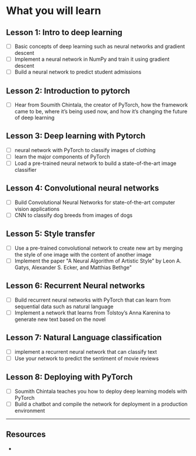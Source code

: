 # What you will learn

## Lesson 1: Intro to deep learning
- [ ] Basic concepts of deep learning such as neural networks and gradient descent
- [ ] Implement a neural network in NumPy and train it using gradient descent
- [ ] Build a neural network to predict student admissions

## Lesson 2: Introduction to pytorch
- [ ] Hear from Soumith Chintala, the creator of PyTorch, 
how the framework came to be, where it’s being used now, and how it’s changing the future of deep learning

## Lesson 3: Deep learning with Pytorch
- [ ] neural network with PyTorch to classify images of clothing
- [ ] learn the major components of PyTorch
- [ ] Load a pre-trained neural network to build a state-of-the-art image classifier

## Lesson 4: Convolutional neural networks
- [ ] Build Convolutional Neural Networks for state-of-the-art computer vision applications
- [ ] CNN to classify dog breeds from images of dogs

## Lesson 5: Style transfer
- [ ] Use a pre-trained convolutional network to create new art by merging the style of one image with the content of another image
- [ ] Implement the paper "A Neural Algorithm of Artistic Style” by Leon A. Gatys, Alexander S. Ecker, and Matthias Bethge"

## Lesson 6: Recurrent Neural networks
- [ ] Build recurrent neural networks with PyTorch that can learn from sequential data such as natural language
- [ ] Implement a network that learns from Tolstoy’s Anna Karenina to generate new text based on the novel

## Lesson 7: Natural Language classification
- [ ] implement a recurrent neural network that can classify text
- [ ] Use your network to predict the sentiment of movie reviews

## Lesson 8: Deploying with PyTorch
- [ ] Soumith Chintala teaches you how to deploy deep learning models with PyTorch
- [ ] Build a chatbot and compile the network for deployment in a production environment

***
## Resources
- 
